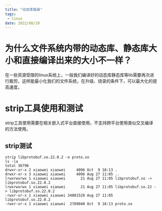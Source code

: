 ```yaml
---
title: "动态库瘦身"
tags: 
 - linux
date: 2022/08/29
---
```



# 为什么文件系统内带的动态库、静态库大小和直接编译出来的大小不一样？
在一些资源受限的linux系统上，一般我们编译好的动态库静态库等lib需要再次进行裁剪，这样能最小化我们的文件系统，在升级、烧录的条件下，可以最大化的提高速度。
# strip工具使用和测试
strip工具使用需要在相关嵌入式平台直接使用，不支持跨平台使用类似交叉编译的方法使用。
## strip测试
    strip libprotobuf.so.22.0.2 -o proto.so
    ls -la
    total 36796
    drwxr-xr-x 2 xiaowei xiaowei     4096 Oct  9 18:13 .
    drwxr-xr-x 3 xiaowei xiaowei     4096 Aug 27 11:05 ..
    lrwxrwxrwx 1 xiaowei xiaowei       21 Aug 27 11:05 libprotobuf.so -> libprotobuf.so.22.0.2
    lrwxrwxrwx 1 xiaowei xiaowei       21 Aug 27 11:05 libprotobuf.so.22 -> libprotobuf.so.22.0.2
    -rwxr-xr-x 1 xiaowei xiaowei 34881528 Aug 27 11:05 libprotobuf.so.22.0.2
    -rwxr-xr-x 1 xiaowei xiaowei  2789040 Oct  9 18:13 proto.so